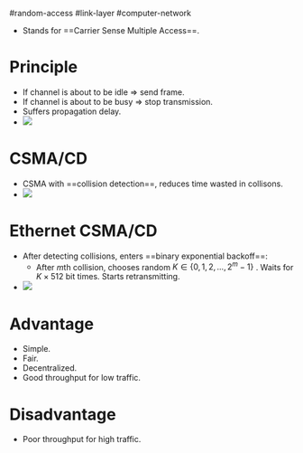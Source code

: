 #random-access #link-layer #computer-network 

- Stands for ==Carrier Sense Multiple Access==.

# Principle
- If channel is about to be idle $\Rightarrow$ send frame.
- If channel is about to be busy $\Rightarrow$ stop transmission.
- Suffers propagation delay.
- ![](Pasted%20image%2020240520145309.png)
# CSMA/CD
- CSMA with ==collision detection==, reduces time wasted in collisons.
- ![](Pasted%20image%2020240520145448.png)
# Ethernet CSMA/CD
- After detecting collisions, enters ==binary exponential backoff==:
	- After $m$th collision, chooses random $K \in \{0,1,2,...,2^m-1\}$ . Waits for $K \times 512$ bit times. Starts retransmitting.
- ![](Pasted%20image%2020240523090657.png)
# Advantage
- Simple.
- Fair.
- Decentralized.
- Good throughput for low traffic.
# Disadvantage
- Poor throughput for high traffic.